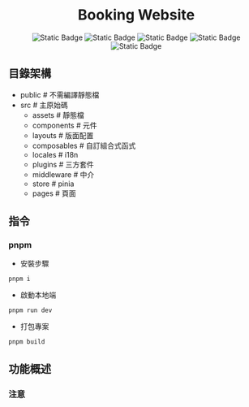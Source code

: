 <div align="center">

# Booking Website

![Static Badge](https://img.shields.io/badge/Vue-green) ![Static Badge](https://img.shields.io/badge/tailwind-blue) ![Static Badge](https://img.shields.io/badge/Vite-green) ![Static Badge](https://img.shields.io/badge/Node-v21.6.2-blue)  ![Static Badge](https://img.shields.io/badge/pnpm-9.7.0-orange)

</div>

## 目錄架構
- public # 不需編譯靜態檔
- src # 主原始碼
    - assets # 靜態檔
    - components # 元件
    - layouts # 版面配置
    - composables # 自訂組合式函式
    - locales # i18n
    - plugins # 三方套件
    - middleware # 中介
    - store # pinia
    - pages # 頁面
    
## 指令

### pnpm
- 安裝步驟
```
pnpm i 
```

- 啟動本地端
```
pnpm run dev 
```

- 打包專案
```
pnpm build 
```
## 功能概述

### 注意



